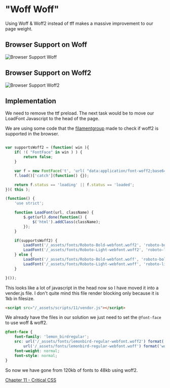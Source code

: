# "Woff Woff"
Using Woff & Woff2 instead of tff makes a massive improvement to our page weight.

## Browser Support on Woff
![Browser Support Woff](https://raw.githubusercontent.com/code-mattclaffey/performance-kit/master/10-woff2/screenshots/woff-bs.png)

## Browser Support on Woff2
![Browser Support Woff2](https://raw.githubusercontent.com/code-mattclaffey/performance-kit/master/10-woff2/screenshots/woff2-bs.png)

## Implementation
We need to remove the ttf preload. The next task would be to move our LoadFont Javascript to the head of the page.

We are using some code that the [filamentgroup](https://github.com/filamentgroup/woff2-feature-test/blob/master/woff2.js) made to check if woff2 is supported in the browser.

```js

var supportsWoff2 = (function( win ){
	if( !( "FontFace" in win ) ) {
		return false;
	}

	var f = new FontFace('t', 'url( "data:application/font-woff2;base64,d09GMgABAAAAAADcAAoAAAAAAggAAACWAAEAAAAAAAAAAAAAAAAAAAAAAAAAAAAABk4ALAoUNAE2AiQDCAsGAAQgBSAHIBtvAcieB3aD8wURQ+TZazbRE9HvF5vde4KCYGhiCgq/NKPF0i6UIsZynbP+Xi9Ng+XLbNlmNz/xIBBqq61FIQRJhC/+QA/08PJQJ3sK5TZFMlWzC/iK5GUN40psgqvxwBjBOg6JUSJ7ewyKE2AAaXZrfUB4v+hze37ugJ9d+DeYqiDwVgCawviwVFGnuttkLqIMGivmDg" ) format( "woff2" )', {});
	f.load()['catch'](function() {});

	return f.status == 'loading' || f.status == 'loaded';
})( this );

(function() {
	'use strict';

	function LoadFont(url, className) {
		$.get(url).done(function() {
			$('html').addClass(className);
		});
	}

	if(supportsWoff2) {
		LoadFont('/_assets/fonts/Roboto-Bold-webfont.woff2', 'roboto-bold-loaded');
		LoadFont('/_assets/fonts/Roboto-Light-webfont.woff2', 'roboto-light-loaded');
	} else {
		LoadFont('/_assets/fonts/Roboto-Bold-webfont.woff', 'roboto-bold-loaded');
		LoadFont('/_assets/fonts/Roboto-Light-webfont.woff', 'roboto-light-loaded');
	}

}());

```

This looks like a lot of javascript in the head now so I have moved it into a vender.js file. I don't quite mind this file render blocking only because it is 1kb in filesize.

```html
<script src="/_assets/scripts/11/vendor.js"></script>
```

We already have the files in our solution we just need to set the `@font-face` to use woff & woff2.

```css
@font-face {
    font-family: 'lemon_birdregular';
    src: url('/_assets/fonts/lemonbird-regular-webfont.woff2') format('woff2'),
        url('/_assets/fonts/lemonbird-regular-webfont.woff') format('woff');
    font-weight: normal;
    font-style: normal;
}
```

So now we have gone from 120kb of fonts to 48kb using woff2.

[Chapter 11 - Critical CSS](https://github.com/code-mattclaffey/performance-kit/tree/master/11-critical-css/readme.md)
